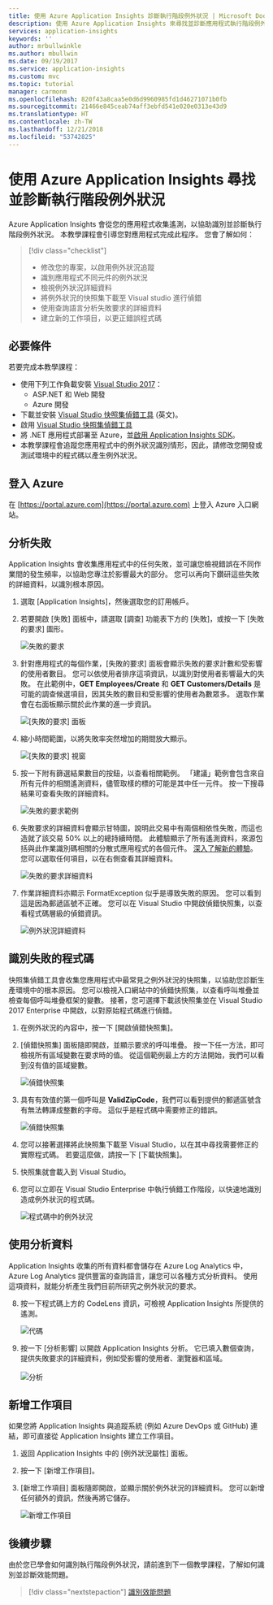 ```yaml
---
title: 使用 Azure Application Insights 診斷執行階段例外狀況 | Microsoft Docs
description: 使用 Azure Application Insights 來尋找並診斷應用程式執行階段例外狀況的教學課程。
services: application-insights
keywords: ''
author: mrbullwinkle
ms.author: mbullwin
ms.date: 09/19/2017
ms.service: application-insights
ms.custom: mvc
ms.topic: tutorial
manager: carmonm
ms.openlocfilehash: 820f43a8caa5e0d6d9960985fd1d46271071b0fb
ms.sourcegitcommit: 21466e845ceab74aff3ebfd541e020e0313e43d9
ms.translationtype: HT
ms.contentlocale: zh-TW
ms.lasthandoff: 12/21/2018
ms.locfileid: "53742825"
---
```

# <a name="find-and-diagnose-run-time-exceptions-with-azure-application-insights"></a>使用 Azure Application Insights 尋找並診斷執行階段例外狀況

Azure Application Insights 會從您的應用程式收集遙測，以協助識別並診斷執行階段例外狀況。  本教學課程會引導您對應用程式完成此程序。  您會了解如何：

> [!div class="checklist"]
> * 修改您的專案，以啟用例外狀況追蹤
> * 識別應用程式不同元件的例外狀況
> * 檢視例外狀況詳細資料
> * 將例外狀況的快照集下載至 Visual studio 進行偵錯
> * 使用查詢語言分析失敗要求的詳細資料
> * 建立新的工作項目，以更正錯誤程式碼


## <a name="prerequisites"></a>必要條件

若要完成本教學課程：

- 使用下列工作負載安裝 [Visual Studio 2017](https://www.visualstudio.com/downloads/)：
    - ASP.NET 和 Web 開發
    - Azure 開發
- 下載並安裝 [Visual Studio 快照集偵錯工具](https://aka.ms/snapshotdebugger) \(英文\)。
- 啟用 [Visual Studio 快照集偵錯工具](https://docs.microsoft.com/azure/application-insights/app-insights-snapshot-debugger)
- 將 .NET 應用程式部署至 Azure，並[啟用 Application Insights SDK](../azure-monitor/app/asp-net.md)。 
- 本教學課程會追蹤您應用程式中的例外狀況識別情形，因此，請修改您開發或測試環境中的程式碼以產生例外狀況。 

## <a name="log-in-to-azure"></a>登入 Azure
在 [https://portal.azure.com](https://portal.azure.com) 上登入 Azure 入口網站。


## <a name="analyze-failures"></a>分析失敗
Application Insights 會收集應用程式中的任何失敗，並可讓您檢視錯誤在不同作業間的發生頻率，以協助您專注於影響最大的部分。  您可以再向下鑽研這些失敗的詳細資料，以識別根本原因。   

1. 選取 [Application Insights]，然後選取您的訂用帳戶。  
2. 若要開啟 [失敗] 面板中，請選取 [調查] 功能表下方的 [失敗]，或按一下 [失敗的要求] 圖形。

    ![失敗的要求](media/app-insights-tutorial-runtime-exceptions/failed-requests.png)

3. 針對應用程式的每個作業，[失敗的要求] 面板會顯示失敗的要求計數和受影響的使用者數目。  您可以依使用者排序這項資訊，以識別對使用者影響最大的失敗。  在此範例中，**GET Employees/Create** 和 **GET Customers/Details** 是可能的調查候選項目，因其失敗的數目和受影響的使用者為數眾多。  選取作業會在右面板顯示關於此作業的進一步資訊。

    ![[失敗的要求] 面板](media/app-insights-tutorial-runtime-exceptions/failed-requests-blade.png)

4. 縮小時間範圍，以將失敗率突然增加的期間放大顯示。

    ![[失敗的要求] 視窗](media/app-insights-tutorial-runtime-exceptions/failed-requests-window.png)

5. 按一下附有篩選結果數目的按鈕，以查看相關範例。 「建議」範例會包含來自所有元件的相關遙測資料，儘管取樣的標的可能是其中任一元件。 按一下搜尋結果可查看失敗的詳細資料。

    ![失敗的要求範例](media/app-insights-tutorial-runtime-exceptions/failed-requests-search.png)

6. 失敗要求的詳細資料會顯示甘特圖，說明此交易中有兩個相依性失敗，而這也造就了該交易 50% 以上的總持續時間。 此體驗顯示了所有遙測資料，來源包括與此作業識別碼相關的分散式應用程式的各個元件。 [深入了解新的體驗](app-insights-transaction-diagnostics.md)。 您可以選取任何項目，以在右側查看其詳細資料。 

    ![失敗的要求詳細資料](media/app-insights-tutorial-runtime-exceptions/failed-request-details.png)

7. 作業詳細資料亦顯示 FormatException 似乎是導致失敗的原因。  您可以看到這是因為郵遞區號不正確。 您可以在 Visual Studio 中開啟偵錯快照集，以查看程式碼層級的偵錯資訊。

    ![例外狀況詳細資料](media/app-insights-tutorial-runtime-exceptions/failed-requests-exception.png)

## <a name="identify-failing-code"></a>識別失敗的程式碼
快照集偵錯工具會收集您應用程式中最常見之例外狀況的快照集，以協助您診斷生產環境中的根本原因。  您可以檢視入口網站中的偵錯快照集，以查看呼叫堆疊並檢查每個呼叫堆疊框架的變數。 接著，您可選擇下載該快照集並在 Visual Studio 2017 Enterprise 中開啟，以對原始程式碼進行偵錯。

1. 在例外狀況的內容中，按一下 [開啟偵錯快照集]。
2. [偵錯快照集] 面板隨即開啟，並顯示要求的呼叫堆疊。  按一下任一方法，即可檢視所有區域變數在要求時的值。  從這個範例最上方的方法開始，我們可以看到沒有值的區域變數。

    ![偵錯快照集](media/app-insights-tutorial-runtime-exceptions/debug-snapshot-01.png)

3. 具有有效值的第一個呼叫是 **ValidZipCode**，我們可以看到提供的郵遞區號含有無法轉譯成整數的字母。  這似乎是程式碼中需要修正的錯誤。

    ![偵錯快照集](media/app-insights-tutorial-runtime-exceptions/debug-snapshot-02.png)

4. 您可以接著選擇將此快照集下載至 Visual Studio，以在其中尋找需要修正的實際程式碼。 若要這麼做，請按一下 [下載快照集]。
5. 快照集就會載入到 Visual Studio。
6. 您可以立即在 Visual Studio Enterprise 中執行偵錯工作階段，以快速地識別造成例外狀況的程式碼。

    ![程式碼中的例外狀況](media/app-insights-tutorial-runtime-exceptions/exception-code.png)


## <a name="use-analytics-data"></a>使用分析資料
Application Insights 收集的所有資料都會儲存在 Azure Log Analytics 中，Azure Log Analytics 提供豐富的查詢語言，讓您可以各種方式分析資料。  使用這項資料，就能分析產生我們目前所研究之例外狀況的要求。 

8. 按一下程式碼上方的 CodeLens 資訊，可檢視 Application Insights 所提供的遙測。

    ![代碼](media/app-insights-tutorial-runtime-exceptions/codelens.png)

9. 按一下 [分析影響] 以開啟 Application Insights 分析。  它已填入數個查詢，提供失敗要求的詳細資料，例如受影響的使用者、瀏覽器和區域。<br><br>![分析](media/app-insights-tutorial-runtime-exceptions/analytics.png)<br>

## <a name="add-work-item"></a>新增工作項目
如果您將 Application Insights 與追蹤系統 (例如 Azure DevOps 或 GitHub) 連結，即可直接從 Application Insights 建立工作項目。

1. 返回 Application Insights 中的 [例外狀況屬性] 面板。
2. 按一下 [新增工作項目]。
3. [新增工作項目] 面板隨即開啟，並顯示關於例外狀況的詳細資料。  您可以新增任何額外的資訊，然後再將它儲存。

    ![新增工作項目](media/app-insights-tutorial-runtime-exceptions/new-work-item.png)

## <a name="next-steps"></a>後續步驟
由於您已學會如何識別執行階段例外狀況，請前進到下一個教學課程，了解如何識別並診斷效能問題。

> [!div class="nextstepaction"]
> [識別效能問題](app-insights-tutorial-performance.md)